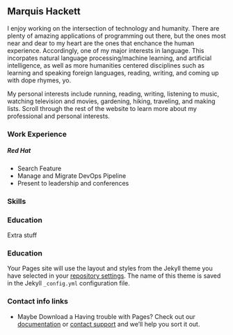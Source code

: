 ## Marquis Hackett

I enjoy working on the intersection of technology and humanity. There are plenty of amazing applications of programming out there, but the ones most near and dear to my heart are the ones that enchance the human experience. Accordingly, one of my major interests in language. This incorpates natural language processing/machine learning, and artificial intelligence, as well as more humanities centered disciplines such as learning and speaking foreign languages, reading, writing, and coming up with dope rhymes, yo. 

My personal interests include running, reading, writing, listening to music, watching television and movies, gardening, hiking, traveling, and making lists. Scroll through the rest of the website to learn more about my professional and personal interests.


### Work Experience 

##### Red Hat

 - Search Feature
 - Manage and Migrate DevOps Pipeline
 - Present to leadership and conferences

### Skills


### Education 
Extra stuff


### Education 
Your Pages site will use the layout and styles from the Jekyll theme you have selected in your [repository settings](https://github.com/lokafsenna/lokafsenna.github.io/settings/pages). The name of this theme is saved in the Jekyll `_config.yml` configuration file.

### Contact info links 
 - Maybe Download a [ ](Resume) 
Having trouble with Pages? Check out our [documentation](https://docs.github.com/categories/github-pages-basics/) or [contact support](https://support.github.com/contact) and we’ll help you sort it out.

